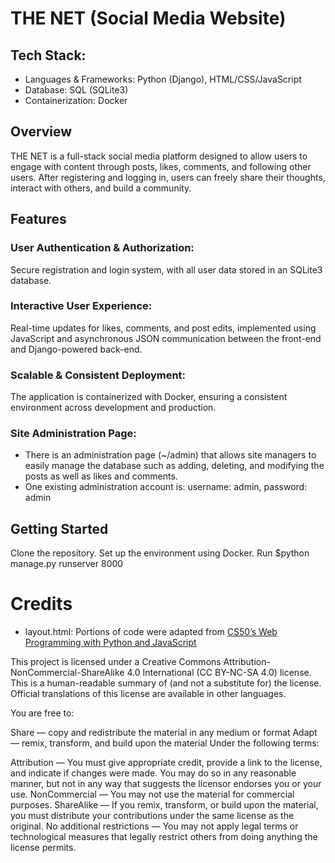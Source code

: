# THE NET (Social Media Website)
## Tech Stack:

- Languages & Frameworks: Python (Django), HTML/CSS/JavaScript
- Database: SQL (SQLite3)
- Containerization: Docker

## Overview
THE NET is a full-stack social media platform designed to allow users to engage with content through posts, likes, comments, and following other users. After registering and logging in, users can freely share their thoughts, interact with others, and build a community.

## Features
### User Authentication & Authorization:
Secure registration and login system, with all user data stored in an SQLite3 database.

### Interactive User Experience:
Real-time updates for likes, comments, and post edits, implemented using JavaScript and asynchronous JSON communication between the front-end and Django-powered back-end.

### Scalable & Consistent Deployment:
The application is containerized with Docker, ensuring a consistent environment across development and production.

### Site Administration Page:
- There is an administration page (~/admin) that allows site managers to easily manage the database such as adding, deleting, and modifying the posts as well as likes and comments. 
- One existing administration account is: username: admin, password: admin

## Getting Started
Clone the repository.
Set up the environment using Docker.
Run $python manage.py runserver 8000

# Credits
- layout.html: Portions of code were adapted from [CS50’s Web Programming with Python and JavaScript](https://cdn.cs50.net/web/2020/spring/projects/4/network.zip)

This project is licensed under a Creative Commons Attribution-NonCommercial-ShareAlike 4.0 International (CC BY-NC-SA 4.0) license. This is a human-readable summary of (and not a substitute for) the license. Official translations of this license are available in other languages.

You are free to:

Share — copy and redistribute the material in any medium or format
Adapt — remix, transform, and build upon the material
Under the following terms:

Attribution — You must give appropriate credit, provide a link to the license, and indicate if changes were made. You may do so in any reasonable manner, but not in any way that suggests the licensor endorses you or your use.
NonCommercial — You may not use the material for commercial purposes.
ShareAlike — If you remix, transform, or build upon the material, you must distribute your contributions under the same license as the original.
No additional restrictions — You may not apply legal terms or technological measures that legally restrict others from doing anything the license permits.
